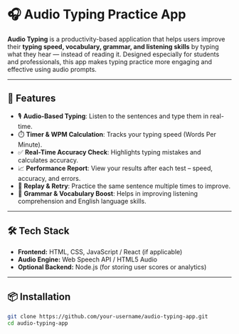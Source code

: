 # 🎧 Audio Typing Practice App

**Audio Typing** is a productivity-based application that helps users improve their **typing speed, vocabulary, grammar, and listening skills** by typing what they hear — instead of reading it. Designed especially for students and professionals, this app makes typing practice more engaging and effective using audio prompts.

---

## 🚀 Features

- 🎙️ **Audio-Based Typing**: Listen to the sentences and type them in real-time.
- ⏱️ **Timer & WPM Calculation**: Tracks your typing speed (Words Per Minute).
- ✅ **Real-Time Accuracy Check**: Highlights typing mistakes and calculates accuracy.
- 📈 **Performance Report**: View your results after each test – speed, accuracy, and errors.
- 🔁 **Replay & Retry**: Practice the same sentence multiple times to improve.
- 🧠 **Grammar & Vocabulary Boost**: Helps in improving listening comprehension and English language skills.

---

## 🛠️ Tech Stack

- **Frontend:** HTML, CSS, JavaScript / React (if applicable)
- **Audio Engine:** Web Speech API / HTML5 Audio
- **Optional Backend:** Node.js (for storing user scores or analytics)

---

## 📦 Installation

```bash
git clone https://github.com/your-username/audio-typing-app.git
cd audio-typing-app
